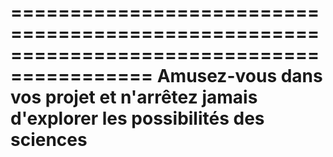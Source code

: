 ==========================================================================================
Amusez-vous dans vos projet et n'arrêtez jamais d'explorer les possibilités des sciences
=========================================================================================
